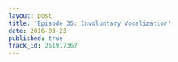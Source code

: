 ```yaml
---
layout: post
title: 'Episode 35: Involuntary Vocalization'
date: 2016-03-23
published: true
track_id: 251917367
---
```

<div class='list post-player' track='{{page.track_id}}'></div>